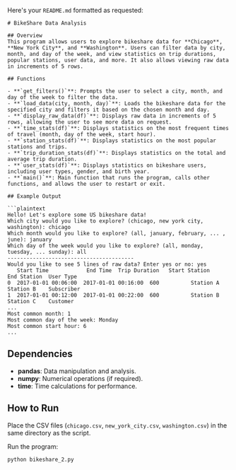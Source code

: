 Here's your `README.md` formatted as requested:

```
# BikeShare Data Analysis

## Overview
This program allows users to explore bikeshare data for **Chicago**, **New York City**, and **Washington**. Users can filter data by city, month, and day of the week, and view statistics on trip durations, popular stations, user data, and more. It also allows viewing raw data in increments of 5 rows.

## Functions

- **`get_filters()`**: Prompts the user to select a city, month, and day of the week to filter the data.
- **`load_data(city, month, day)`**: Loads the bikeshare data for the specified city and filters it based on the chosen month and day.
- **`display_raw_data(df)`**: Displays raw data in increments of 5 rows, allowing the user to see more data on request.
- **`time_stats(df)`**: Displays statistics on the most frequent times of travel (month, day of the week, start hour).
- **`station_stats(df)`**: Displays statistics on the most popular stations and trips.
- **`trip_duration_stats(df)`**: Displays statistics on the total and average trip duration.
- **`user_stats(df)`**: Displays statistics on bikeshare users, including user types, gender, and birth year.
- **`main()`**: Main function that runs the program, calls other functions, and allows the user to restart or exit.

## Example Output

```plaintext
Hello! Let's explore some US bikeshare data!
Which city would you like to explore? (chicago, new york city, washington): chicago
Which month would you like to explore? (all, january, february, ... , june): january
Which day of the week would you like to explore? (all, monday, tuesday, ... sunday): all
----------------------------------------
Would you like to see 5 lines of raw data? Enter yes or no: yes
   Start Time            End Time  Trip Duration   Start Station    End Station  User Type
0  2017-01-01 00:06:00  2017-01-01 00:16:00  600          Station A     Station B    Subscriber
1  2017-01-01 00:12:00  2017-01-01 00:22:00  600          Station B     Station C    Customer
...
Most common month: 1
Most common day of the week: Monday
Most common start hour: 6
...
```

## Dependencies
- **pandas**: Data manipulation and analysis.
- **numpy**: Numerical operations (if required).
- **time**: Time calculations for performance.

## How to Run
Place the CSV files (`chicago.csv`, `new_york_city.csv`, `washington.csv`) in the same directory as the script.

Run the program:
```bash
python bikeshare_2.py
```
```
